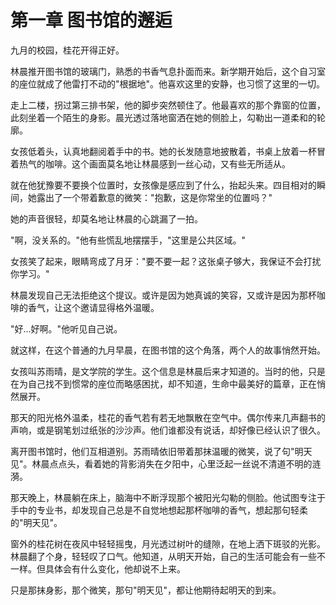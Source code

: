 # 第一章 图书馆的邂逅

九月的校园，桂花开得正好。

林晨推开图书馆的玻璃门，熟悉的书香气息扑面而来。新学期开始后，这个自习室的座位就成了他雷打不动的"根据地"。他喜欢这里的安静，也习惯了这里的一切。

走上二楼，拐过第三排书架，他的脚步突然顿住了。他最喜欢的那个靠窗的位置，此刻坐着一个陌生的身影。晨光透过落地窗洒在她的侧脸上，勾勒出一道柔和的轮廓。

女孩低着头，认真地翻阅着手中的书。她的长发随意地披散着，书桌上放着一杯冒着热气的咖啡。这个画面莫名地让林晨感到一丝心动，又有些无所适从。

就在他犹豫要不要换个位置时，女孩像是感应到了什么，抬起头来。四目相对的瞬间，她露出了一个带着歉意的微笑："抱歉，这是你常坐的位置吗？"

她的声音很轻，却莫名地让林晨的心跳漏了一拍。

"啊，没关系的。"他有些慌乱地摆摆手，"这里是公共区域。"

女孩笑了起来，眼睛弯成了月牙："要不要一起？这张桌子够大，我保证不会打扰你学习。"

林晨发现自己无法拒绝这个提议。或许是因为她真诚的笑容，又或许是因为那杯咖啡的香气，让这个邀请显得格外温暖。

"好...好啊。"他听见自己说。

就这样，在这个普通的九月早晨，在图书馆的这个角落，两个人的故事悄然开始。

女孩叫苏雨晴，是文学院的学生。这个信息是林晨后来才知道的。当时的他，只是在为自己找不到惯常的座位而略感困扰，却不知道，生命中最美好的篇章，正在悄然展开。

那天的阳光格外温柔，桂花的香气若有若无地飘散在空气中。偶尔传来几声翻书的声响，或是钢笔划过纸张的沙沙声。他们谁都没有说话，却好像已经认识了很久。

离开图书馆时，他们互相道别。苏雨晴依旧带着那抹温暖的微笑，说了句"明天见"。林晨点点头，看着她的背影消失在夕阳中，心里泛起一丝说不清道不明的涟漪。

那天晚上，林晨躺在床上，脑海中不断浮现那个被阳光勾勒的侧脸。他试图专注于手中的专业书，却发现自己总是不自觉地想起那杯咖啡的香气，想起那句轻柔的"明天见"。

窗外的桂花树在夜风中轻轻摇曳，月光透过树叶的缝隙，在地上洒下斑驳的光影。林晨翻了个身，轻轻叹了口气。他知道，从明天开始，自己的生活可能会有一些不一样。但具体会有什么变化，他却说不上来。

只是那抹身影，那个微笑，那句"明天见"，都让他期待起明天的到来。